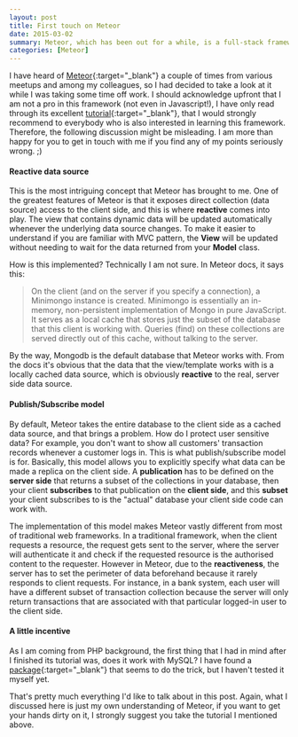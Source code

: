```yaml
---
layout: post
title: First touch on Meteor
date: 2015-03-02
summary: Meteor, which has been out for a while, is a full-stack framework to build web apps purely in Javascript, in this article I will be talking through some of its key concepts, e.g. Meteor's reactive data source and and its publish/subscribe model.
categories: [Meteor]
---
```


I have heard of [Meteor](https://www.meteor.com/){:target="_blank"} a couple of times from various meetups and among my colleagues, so I had decided to take a look at it while I was taking some time off work. I should acknowledge upfront that I am not a pro in this framework (not even in Javascript!), I have only read through its excellent [tutorial](https://www.meteor.com/install){:target="_blank"}, that I would strongly recommend to everybody who is also interested in learning this framework. Therefore, the following discussion might be misleading. I am more than happy for you to get in touch with me if you find any of my points seriously wrong. ;)

#### Reactive data source
This is the most intriguing concept that Meteor has brought to me. One of the greatest features of Meteor is that it exposes direct collection (data source) access to the client side, and this is where **reactive** comes into play. The view that contains dynamic data will be updated automatically whenever the underlying data source changes. To make it easier to understand if you are familiar with MVC pattern, the **View** will be updated without needing to wait for the data returned from your **Model** class.

How is this implemented? Technically I am not sure. In Meteor docs, it says this:

> On the client (and on the server if you specify a connection), a Minimongo instance is created. Minimongo is essentially an in-memory, non-persistent implementation of Mongo in pure JavaScript. It serves as a local cache that stores just the subset of the database that this client is working with. Queries (find) on these collections are served directly out of this cache, without talking to the server.

By the way, Mongodb is the default database that Meteor works with. From the docs it's obvious that the data that the view/template works with is a locally cached data source, which is obviously **reactive** to the real, server side data source.

#### Publish/Subscribe model
By default, Meteor takes the entire database to the client side as a cached data source, and that brings a problem. How do I protect user sensitive data? For example, you don't want to show all customers' transaction records whenever a customer logs in. This is what publish/subscribe model is for. Basically, this model allows you to explicitly specify what data can be made a replica on the client side. A **publication** has to be defined on the **server side** that returns a subset of the collections in your database, then your client  **subscribes** to that publication on the **client side**, and this **subset** your client subscribes to is the "actual" database your client side code can work with.

The implementation of this model makes Meteor vastly different from most of traditional web frameworks. In a traditional framework, when the client requests a resource, the request gets sent to the server, where the server will authenticate it and check if the requested resource is the authorised content to the requester. However in Meteor, due to the **reactiveness**, the server has to set the perimeter of data beforehand because it rarely responds to client requests. For instance, in a bank system, each user will have a different subset of transaction collection because the server will only return transactions that are associated with that particular logged-in user to the client side.

#### A little incentive
As I am coming from PHP background, the first thing that I had in mind after I finished its tutorial was, does it work with MySQL? I have found a [package](https://github.com/drorm/meteor-sql){:target="_blank"} that seems to do the trick, but I haven't tested it myself yet.

That's pretty much everything I'd like to talk about in this post. Again, what I discussed here is just my own understanding of Meteor, if you want to get your hands dirty on it, I strongly suggest you take the tutorial I mentioned above.
